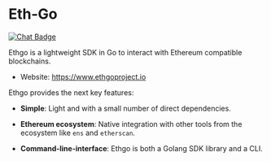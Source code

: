 
# Eth-Go

[![Chat Badge]][chat link]

[chat badge]: https://img.shields.io/badge/chat-discord-%237289da
[chat link]: https://discord.gg/5A6Qm2u4yK

Ethgo is a lightweight SDK in Go to interact with Ethereum compatible blockchains.

- Website: https://www.ethgoproject.io

Ethgo provides the next key features:

- **Simple**: Light and with a small number of direct dependencies.

- **Ethereum ecosystem**: Native integration with other tools from the ecosystem like `ens` and `etherscan`.

- **Command-line-interface**: Ethgo is both a Golang SDK library and a CLI.
